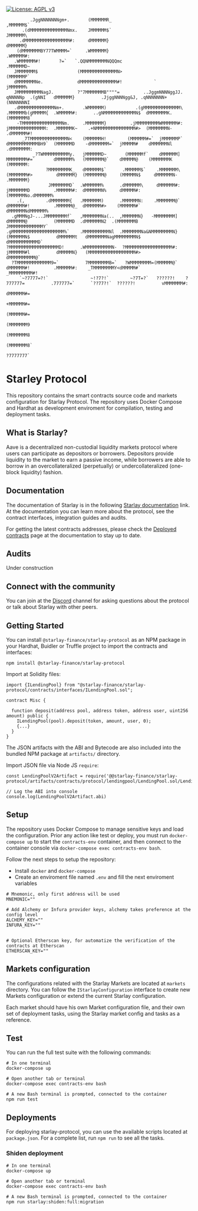 [![License: AGPL v3](https://img.shields.io/badge/License-AGPL%20v3-blue.svg)](https://www.gnu.org/licenses/agpl-3.0)

```
         .JggNNNNNNNgm+.       (MMMMMMR_                                                  ,MMMMMM$`
      .(dMMMMMMMMMMMMMMNmx.    JMMMMMM$`                                                  JMMMMMM\
     .dMMMMMMMMMMMMMMMMM#:     dMMMMMM}                                                   dMMMMMM}
    (dMMMMMMMBY77TWMMMM=`     .WMMMMMM}                                                  .WMMMMM#:
   .WMMMMMM#!       ?=`   `.QQNMMMMMMMNQQQmc                                             .MMMMMMD~
   JMMMMMMM$               (MMMMMMMMMMMMMMN>                                             (MMMMMMP`
   dMMMMMMMNe.             dMMMMMMMMMMMMMM#!            `                                jMMMMMM%
   JMMMMMMMMMNagJ.         ?"7MMMMMMMB""""=         ..JggmNNNNggJJ.    qNNNNNp  .(gNNI   dMMMMMM}          .JjggNNNNgg&J, .qNNNNNNN+       (NNNNNNNI
   .dMMMMMMMMMMMMMNm+.       .WMMMMMM)           .(gMMMMMMMMMMMMMM\   .MMMMMMb(gMMMMM{  .WMMMMM#:      ..gNMMMMMMMMMMMMN$  dMMMMMMMK.     (MMMMMMM8`
    -TMMMMMMMMMMMMMMMNm.     .MMMMMMM}         .jMMMMMMMMMWMMMMMM#:   jMMMMMMMMMMMMMM:  .MMMMMMK~    .+NMMMMMMMMMMMMMMM#>  (MMMMMMMN-    .dMMMMMM#!
      _7TMMMMMMMMMMMMMMN<    (MMMMMMH!        (MMMMMM#=`  jMMMMMMP`   dMMMMMMMMMMMBH9`  (MMMMMMD    -dMMMMMMM=`  jMMMMM#    dMMMMMMNl   .dMMMMMMM:
          _?TWMMMMMMMMMMy.   jMMMMMMD~       (MMMMMMf`    dMMMMMM]    MMMMMMMM#=`       dMMMMMM%   (MMMMMMM@`    dMMMMM@    (MMMMMMMK   (MMMMMMM:
               ?MMMMMMMMK_   dMMMMMM$`      .MMMMMM$`    .MMMMMMM\   (MMMMMMM#>         dMMMMMM}  (MMMMMMM@     (MMMMMN$     dMMMMMMN- .MMMMMMM}
                JMMMMMMMD`  .WMMMMMM%      .dMMMMMM\     dMMMMMM#:   jMMMMMMMD         .MMMMMM#:  dMMMMMMN%     dMMMMM#:     (MMMMMMNo.dMMMMMM%
    .(,        .dMMMMMMM{   .MMMMMMM)      .MMMMMMN:    .MMMMMMM@`   dMMMMMM#!         .MMMMMM@_  dMMMMMM#>    (MMMMMM#`      dMMMMMMNdMMMMMM%
  .gMMMNgJ-...JMMMMMMMMf`   ,MMMMMMMNa(..  ,MMMMMMN}   -MMMMMMMM]    dMMMMMM@          (MMMMMMD  .dMMMMMMN2  .(MMMMMMMB       JMMMMMMMMMMMMMY`
.gMMMMMMMMMMMMMMMMMMMM%`    .MMMMMMMMMMNl  .MMMMMMMNa&NMMMMMMMMN}   (MMMMMMN$          dMMMMMMt   dMMMMMMMNagMMMMMMMMN$        dMMMMMMMMMMMD`
?MMMMMMMMMMMMMMMMMMMD!      .WMMMMMMMMMMN-  ?MMMMMMMMMMMMMMMMMM#:   jMMMMMM#l          dMMMMMN}   (MMMMMMMMMMMMMMMMMM#>        dMMMMMMMMMM@`
  ?TMMMMMMMMMMMMM9=`          7MMMMMMMMB=`   ?WMMMMMMMM=(MMMMMM@`   dMMMMMM#!         .MMMMMM#:    _TMMMMMMMMY<dMMMMM#`        _MMMMMMMMM#!
     `~?7777=?!`                ~!?7?!`        ~?7T=?`   ??????!    ?777777=          .777777=`      `??77?!`  ??????!          vMMMMMMM#:
                                                                                                                                dMMMMMM#=
                                                                                                                               +MMMMMM#=
                                                                                                                              (MMMMMM#=
                                                                                                                             (MMMMMMM9
                                                                                                                            (MMMMMMM8
                                                                                                                           (MMMMMMM8`
                                                                                                                           ?7777777`
```

# Starley Protocol

This repository contains the smart contracts source code and markets configuration for Starlay Protocol. The repository uses Docker Compose and Hardhat as development enviroment for compilation, testing and deployment tasks.

## What is Starlay?

Aave is a decentralized non-custodial liquidity markets protocol where users can participate as depositors or borrowers. Depositors provide liquidity to the market to earn a passive income, while borrowers are able to borrow in an overcollateralized (perpetually) or undercollateralized (one-block liquidity) fashion.

## Documentation

The documentation of Starlay is in the following [Starlay documentation](https://docs.starlay.finance/) link. At the documentation you can learn more about the protocol, see the contract interfaces, integration guides and audits.

For getting the latest contracts addresses, please check the [Deployed contracts](https://docs.starlay.finance/deployed-contracts/deployed-contracts) page at the documentation to stay up to date.


## Audits

Under construction

## Connect with the community

You can join at the [Discord](https://discord.gg/fdjNAJmgUc) channel for asking questions about the protocol or talk about Starlay with other peers.

## Getting Started

You can install `@starlay-finance/starlay-protocol` as an NPM package in your Hardhat, Buidler or Truffle project to import the contracts and interfaces:

`npm install @starlay-finance/starlay-protocol`

Import at Solidity files:

```
import {ILendingPool} from "@starlay-finance/starlay-protocol/contracts/interfaces/ILendingPool.sol";

contract Misc {

  function deposit(address pool, address token, address user, uint256 amount) public {
    ILendingPool(pool).deposit(token, amount, user, 0);
    {...}
  }
}
```

The JSON artifacts with the ABI and Bytecode are also included into the bundled NPM package at `artifacts/` directory.

Import JSON file via Node JS `require`:

```
const LendingPoolV2Artifact = require('@@starlay-finance/starlay-protocol/artifacts/contracts/protocol/lendingpool/LendingPool.sol/LendingPool.json');

// Log the ABI into console
console.log(LendingPoolV2Artifact.abi)
```

## Setup

The repository uses Docker Compose to manage sensitive keys and load the configuration. Prior any action like test or deploy, you must run `docker-compose up` to start the `contracts-env` container, and then connect to the container console via `docker-compose exec contracts-env bash`.

Follow the next steps to setup the repository:

- Install `docker` and `docker-compose`
- Create an enviroment file named `.env` and fill the next enviroment variables

```
# Mnemonic, only first address will be used
MNEMONIC=""

# Add Alchemy or Infura provider keys, alchemy takes preference at the config level
ALCHEMY_KEY=""
INFURA_KEY=""


# Optional Etherscan key, for automatize the verification of the contracts at Etherscan
ETHERSCAN_KEY=""

```

## Markets configuration

The configurations related with the Starlay Markets are located at `markets` directory. You can follow the `IStarlayConfiguration` interface to create new Markets configuration or extend the current Starlay configuration.

Each market should have his own Market configuration file, and their own set of deployment tasks, using the Starlay market config and tasks as a reference.

## Test

You can run the full test suite with the following commands:

```
# In one terminal
docker-compose up

# Open another tab or terminal
docker-compose exec contracts-env bash

# A new Bash terminal is prompted, connected to the container
npm run test
```

## Deployments

For deploying starlay-protocol, you can use the available scripts located at `package.json`. For a complete list, run `npm run` to see all the tasks.

### Shiden deployment

```
# In one terminal
docker-compose up

# Open another tab or terminal
docker-compose exec contracts-env bash

# A new Bash terminal is prompted, connected to the container
npm run starlay:shiden:full:migration
```
